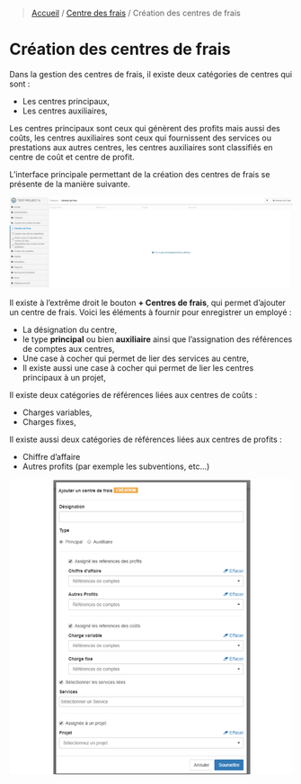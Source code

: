 > [Accueil](../index) / [Centre des frais](./index) / Création des centres de frais

# Création des centres de frais

Dans la gestion des centres de frais, il existe deux catégories de centres qui sont :
-	Les centres principaux,
-	Les centres auxiliaires,

Les centres principaux sont ceux qui génèrent des profits mais aussi des coûts, les centres auxiliaires sont ceux qui fournissent des services ou prestations aux autres centres, les centres auxiliaires sont classifiés en centre de coût et centre de profit. 

L’interface principale permettant de la création des centres de frais se présente de la manière suivante.

![Gestion des centres de frai](../../images/fee_centers/tableau_fee_center.jpg)

Il existe à l’extrême droit le bouton <strong>+ Centres de frais</strong>, qui permet d’ajouter un centre de frais. 
Voici les éléments à fournir pour enregistrer un employé :
-	La désignation du centre, 
-	le type <strong>principal</strong> ou bien <strong>auxiliaire</strong> ainsi que l’assignation des références de comptes aux centres,
-	Une case à cocher qui permet de lier des services au centre,
-	Il existe aussi une case à cocher qui permet de lier les centres principaux à un projet,

Il existe deux catégories de références liées aux centres de coûts :
-	Charges variables,
-	Charges fixes,

Il existe aussi deux catégories de références liées aux centres de profits :
-	Chiffre d’affaire
-	Autres profits (par exemple les subventions, etc…)

![Création des centres de frais](../../images/fee_centers/form_fee_center.jpg)



